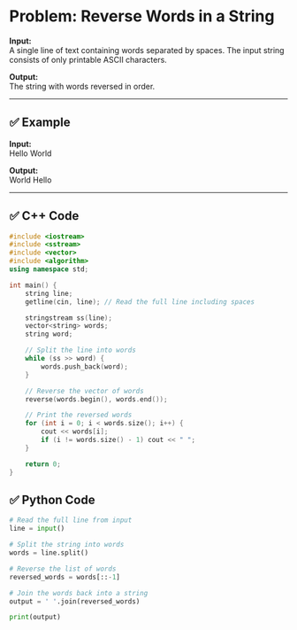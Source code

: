 # Problem: Reverse Words in a String 

**Input:**  
A single line of text containing words separated by spaces. The input string consists of only printable ASCII characters.

**Output:**  
The string with words reversed in order.

---

## ✅ Example
**Input:**  
Hello World

**Output:**  
World Hello

---

## ✅ C++ Code
```cpp
#include <iostream>
#include <sstream>
#include <vector>
#include <algorithm>
using namespace std;

int main() {
    string line;
    getline(cin, line); // Read the full line including spaces

    stringstream ss(line);
    vector<string> words;
    string word;

    // Split the line into words
    while (ss >> word) {
        words.push_back(word);
    }

    // Reverse the vector of words
    reverse(words.begin(), words.end());

    // Print the reversed words
    for (int i = 0; i < words.size(); i++) {
        cout << words[i];
        if (i != words.size() - 1) cout << " ";
    }

    return 0;
}
```

## ✅ Python Code
```python
# Read the full line from input
line = input()

# Split the string into words
words = line.split()

# Reverse the list of words
reversed_words = words[::-1]

# Join the words back into a string
output = ' '.join(reversed_words)

print(output)